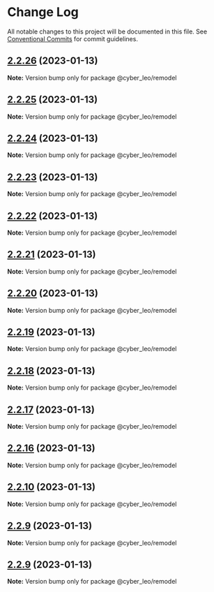 # Change Log

All notable changes to this project will be documented in this file.
See [Conventional Commits](https://conventionalcommits.org) for commit guidelines.

## [2.2.26](https://github.com/leonunes-cyber/lerna-model/compare/@cyber_leo/remodel@2.2.25...@cyber_leo/remodel@2.2.26) (2023-01-13)

**Note:** Version bump only for package @cyber_leo/remodel





## [2.2.25](https://github.com/leonunes-cyber/lerna-model/compare/@cyber_leo/remodel@2.2.24...@cyber_leo/remodel@2.2.25) (2023-01-13)

**Note:** Version bump only for package @cyber_leo/remodel





## [2.2.24](https://github.com/leonunes-cyber/lerna-model/compare/@cyber_leo/remodel@2.2.23...@cyber_leo/remodel@2.2.24) (2023-01-13)

**Note:** Version bump only for package @cyber_leo/remodel





## [2.2.23](https://github.com/leonunes-cyber/lerna-model/compare/@cyber_leo/remodel@2.2.22...@cyber_leo/remodel@2.2.23) (2023-01-13)

**Note:** Version bump only for package @cyber_leo/remodel





## [2.2.22](https://github.com/leonunes-cyber/lerna-model/compare/@cyber_leo/remodel@2.2.21...@cyber_leo/remodel@2.2.22) (2023-01-13)

**Note:** Version bump only for package @cyber_leo/remodel





## [2.2.21](https://github.com/leonunes-cyber/lerna-model/compare/@cyber_leo/remodel@2.2.20...@cyber_leo/remodel@2.2.21) (2023-01-13)

**Note:** Version bump only for package @cyber_leo/remodel





## [2.2.20](https://github.com/leonunes-cyber/lerna-model/compare/@cyber_leo/remodel@2.2.19...@cyber_leo/remodel@2.2.20) (2023-01-13)

**Note:** Version bump only for package @cyber_leo/remodel





## [2.2.19](https://github.com/leonunes-cyber/lerna-model/compare/@cyber_leo/remodel@2.2.18...@cyber_leo/remodel@2.2.19) (2023-01-13)

**Note:** Version bump only for package @cyber_leo/remodel





## [2.2.18](https://github.com/leonunes-cyber/lerna-model/compare/@cyber_leo/remodel@2.2.17...@cyber_leo/remodel@2.2.18) (2023-01-13)

**Note:** Version bump only for package @cyber_leo/remodel





## [2.2.17](https://github.com/leonunes-cyber/lerna-model/compare/@cyber_leo/remodel@2.2.16...@cyber_leo/remodel@2.2.17) (2023-01-13)

**Note:** Version bump only for package @cyber_leo/remodel





## [2.2.16](https://github.com/leonunes-cyber/lerna-model/compare/@cyber_leo/remodel@2.2.8...@cyber_leo/remodel@2.2.16) (2023-01-13)

**Note:** Version bump only for package @cyber_leo/remodel





## [2.2.10](https://github.com/leonunes-cyber/lerna-model/compare/@cyber_leo/remodel@2.2.8...@cyber_leo/remodel@2.2.10) (2023-01-13)

**Note:** Version bump only for package @cyber_leo/remodel





## [2.2.9](https://github.com/leonunes-cyber/lerna-model/compare/@cyber_leo/remodel@2.2.8...@cyber_leo/remodel@2.2.9) (2023-01-13)

**Note:** Version bump only for package @cyber_leo/remodel





## [2.2.9](https://github.com/leonunes-cyber/lerna-model/compare/@cyber_leo/remodel@2.2.8...@cyber_leo/remodel@2.2.9) (2023-01-13)

**Note:** Version bump only for package @cyber_leo/remodel
